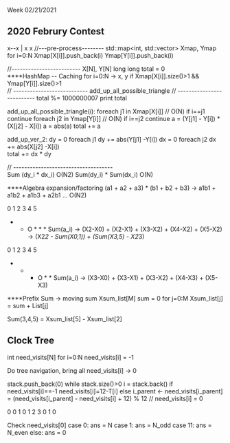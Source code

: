 Week 02/21/2021

## 2020 Februry Contest

x--x 
| 
x
   x
//---pre-process--------
std::map<int, std::vector<int>> Xmap, Ymap
for i=0:N
	Xmap[X[i]].push_back(i)
	Ymap[Y[i]].push_back(i)

//-------------------------
X[N], Y[N]
long long total = 0   
****HashMap -- Caching
for i=0:N
    -> x, y
    if Xmap[X[i]].size()>1 && Ymap[Y[i]].size()>1	
	    // ---------------------------
	    add_up_all_possible_triangle
		// --------------------------
total %= 1000000007
print total		
		
add_up_all_possible_triangle(i):
    foreach j1 in Xmap[X[i]] // O(N)
	    if i==j1
		    continue
        foreach j2 in Ymap[Y[i]]	// O(N)
		    if i==j2
			    continue
			a = (Y[j1] - Y[i]) * (X[j2] - X[i])
			a = abs(a)
			total += a

add_up_ver_2:
    dy = 0
	foreach j1
	    dy += abs(Y[j1] -Y[i])
	dx = 0
    foreach j2
        dx += abs(X[j2] -X[i])	
	total += dx * dy	
	    
// ------------------------------------			
 Sum (dy_i * dx_i) O(N2)
 Sum(dy_i) * Sum(dx_i)  O(N)

****Algebra expansion/factoring
(a1 + a2 + a3) * (b1 + b2 + b3)  -> a1b1 + a1b2 + a1b3 + a2b1 ... O(N2)

0 1 2 3 4 5
* * O * * *
Sum(a_i) -> (X2-X0) + (X2-X1) +     (X3-X2) + (X4-X2) + (X5-X2)
         -> (X2*2 - Sum(X0,1))  +    (Sum(X3,5) - X2*3) 

0 1 2 3 4 5
* * * O * *
Sum(a_i) -> (X3-X0) + (X3-X1) + (X3-X2)     + (X4-X3) + (X5-X3) 

****Prefix Sum -> moving sum
Xsum_list[M]
sum = 0
for j=0:M
    Xsum_list[j] = sum + List[j]
	
Sum(3,4,5) = Xsum_list[5] - Xsum_list[2]


## Clock Tree
int need_visits[N]
for i=0:N
    need_visits[i] = -1

Do tree navigation, bring all need_visits[i] -> 0

stack.push_back(0)
while stack.size()>0
    i = stack.back()
	if need_visits[i]==-1
	   need_visits[i]=12-T[i]
	else
	   i_parent <-
	   need_visits[i_parent] = (need_visits[i_parent] - need_visits[i] + 12) % 12
	   // need_visits[i] = 0
	
    

0
0 1
0 1 2 3
0 1
0

Check need_visits[0] 
case 0: ans = N
case 1: ans = N_odd
case 11: ans = N_even
else: ans = 0
    	
	


